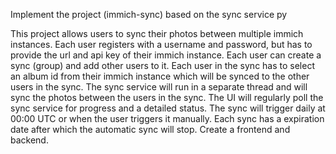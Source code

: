 Implement the project (immich-sync) based on the sync service py

This project allows users to sync their photos between multiple immich instances.
Each user registers with a username and password, but has to provide the url and api key of their immich instance.
Each user can create a sync (group) and add other users to it.
Each user in the sync has to select an album id from their immich instance which will be synced to the other users in the sync.
The sync service will run in a separate thread and will sync the photos between the users in the sync.
The UI will regularly poll the sync service for progress and a detailed status.
The sync will trigger daily at 00:00 UTC or when the user triggers it manually.
Each sync has a expiration date after which the automatic sync will stop.
Create a frontend and backend.
